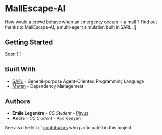 # MallEscape-AI

How would a crowd behave when an emergency occurs in a mall ? Find out thanks to MallEscape-AI, a multi-agent simulation built in SARL. 🚀

## Getting Started

Soon ! :)

## Built With

* [SARL](http://www.sarl.io/) - General-purpose Agent-Oriented Programming Language
* [Maven](https://maven.apache.org/) - Dependency Management

## Authors

* **Emile Legendre** - *CS Student* - [Piryus](https://github.com/piryus)
* **Andre** - *CS Student* - [Andresayan](https://github.com/andresayan)

See also the list of [contributors](https://github.com/Piryus/Crowd-Simulator/contributors) who participated in this project.
